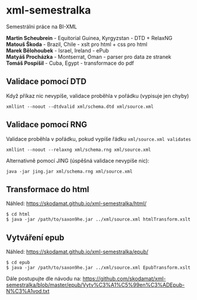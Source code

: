 # xml-semestralka
Semestrálni práce na BI-XML

<b>Martin Scheubrein</b> - Equitorial Guinea, Kyrgyzstan - DTD + RelaxNG <br/>
<b>Matouš Škoda</b> - Brazil, Chile - xslt pro html + css pro html<br/>
<b>Marek Bělohoubek</b> - Israel, Ireland - ePub<br/>
<b>Matyáš Procházka</b> - Montserrat, Oman - parser pro data ze stranek<br/>
<b>Tomáš Pospíšil</b> - Cuba, Egypt - transformace do pdf<br/>

## Validace pomocí DTD

Když příkaz nic nevypíše, validace proběhla v pořádku (vypisuje jen chyby)

```
xmllint --noout --dtdvalid xml/schema.dtd xml/source.xml
```

## Validace pomocí RNG

Validace proběhla v pořádku, pokud vypíše řádku `xml/source.xml validates`

```
xmllint --noout --relaxng xml/schema.rng xml/source.xml
```

Alternativně pomocí JING (úspěšná validace nevypíše nic):
```
java -jar jing.jar xml/schema.rng xml/source.xml
```

## Transformace do html
Náhled: https://skodamat.github.io/xml-semestralka/html/
```
$ cd html
$ java -jar /path/to/saxon9he.jar ../xml/source.xml htmlTransform.xslt
```

## Vytváření epub
Náhled: https://skodamat.github.io/xml-semestralka/epub/
```
$ cd epub
$ java -jar /path/to/saxon9he.jar ../xml/source.xml EpubTransform.xslt
```
Dále postupujte dle návodu na: https://github.com/skodamat/xml-semestralka/blob/master/epub/Vytv%C3%A1%C5%99en%C3%ADEpub-N%C3%A1vod.txt
